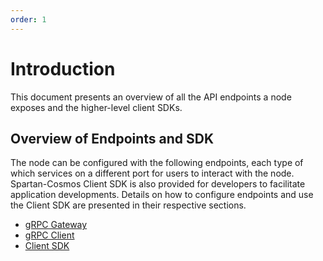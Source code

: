 ```yaml
---
order: 1
---
```


# Introduction

This document presents an overview of all the API endpoints a node exposes and the higher-level client SDKs.

## Overview of Endpoints and SDK

The node can be configured with the following endpoints, each type of which services on a different port for users to interact with the node. Spartan-Cosmos Client SDK is also provided for developers to facilitate application developments. Details on how to configure endpoints and use the Client SDK are presented in their respective sections.

- [gRPC Gateway](grpc-rest.md)
- [gRPC Client](grpc-client.md)
- [Client SDK](client-sdk.md)